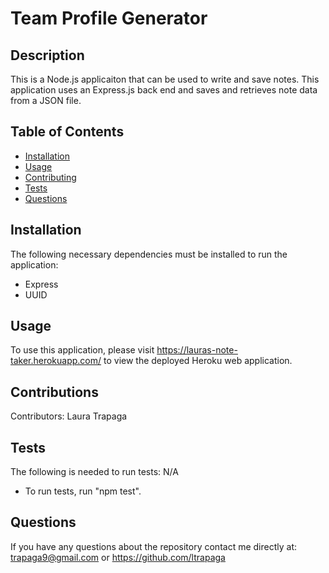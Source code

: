 # Team Profile Generator

## Description

  This is a Node.js applicaiton that can be used to write and save notes. This application uses an Express.js back end and saves and retrieves note data from a JSON file.

## Table of Contents

* [Installation](#installation)
* [Usage](#usage)
* [Contributing](#contributions)
* [Tests](#tests)
* [Questions](#questions)

## Installation

  The following necessary dependencies must be installed to run the application:

* Express
* UUID

## Usage

  To use this application, please visit <https://lauras-note-taker.herokuapp.com/> to view the deployed Heroku web application.
  
## Contributions

  Contributors: Laura Trapaga

## Tests

  The following is needed to run tests: N/A

* To run tests, run "npm test".

## Questions

  If you have any questions about the repository contact me directly at:
  trapaga9@gmail.com or <https://github.com/ltrapaga>
  